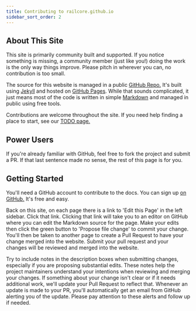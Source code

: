 ```yaml
---
title: Contributing to railcore.github.io
sidebar_sort_order: 2
---
```


## About This Site

This site is primarily community built and supported. If you notice something is missing, a community member (just like you!) doing the work is the only way things improve. Please pitch in wherever you can, no contribution is too small.

The source for this website is managed in a public [GitHub Repo.](https://github.com/railcore/railcore.github.io)  It's built using [Jekyll](https://jekyllrb.com) and hosted on [GitHub Pages](https://pages.github.com). While that sounds complicated, it just means most of the code is written in simple [Markdown](https://www.markdownguide.org/cheat-sheet/) and managed in public using free tools.

Contributions are welcome throughout the site. If you need help finding a place to start, see our [TODO page.](/contributing/todo.html)

## Power Users

If you're already familiar with GitHub, feel free to fork the project and submit a PR.  If that last sentence made no sense, the rest of this page is for you.


## Getting Started

You'll need a GitHub account to contribute to the docs.  You can sign up [on GitHub.](https://github.com/)  It's free and easy.

Back on this site, on each page there is a link to 'Edit this Page' in the left sidebar.  Click that link. Clicking that link will take you to an editor on GitHub where you can edit the Markdown source for the page.  Make your edits then click the green button to 'Propose file change' to commit your change. You'll then be taken to another page to create a Pull Request to have your change merged into the website.  Submit your pull request and your changes will be reviewed and merged into the website.

Try to include notes in the description boxes when submitting changes, especially if you are proposing substantial edits. These notes help the project maintainers understand your intentions when reviewing and merging your changes. If something about your change isn't clear or if it needs additional work, we'll update your Pull Request to reflect that. Whenever an update is made to your PR, you'll automatically get an email from GitHub alerting you of the update. Please pay attention to these alerts and follow up if needed.
